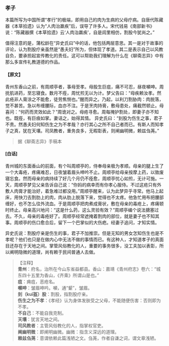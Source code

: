 <script type="text/javascript">
    var head = document.getElementsByTagName('head')[0];
    cssURL = '/public/liao.css';
    linkTag = document.createElement('link');
    linkTag.href = cssURL;
    linkTag.setAttribute('type','text/css');
    linkTag.setAttribute('rel','stylesheet');
    head.appendChild(linkTag);
</script>
### 孝子

本篇所写为中国所谓“孝行”的极端，即用自己的肉为生病的父母疗病。自唐代陈藏器《本草拾遗》认为“人肉治羸疾”后，误导了许多人。宋代钱易《南部新书》说：“陈藏器撰《本草拾遗》云‘人肉治羸疾’，自是闾里相仿，割股今犹尚之。”

值得注意的是，蒲松龄在“异史氏曰”中的话，他包括两层意思。其一是对于故事的评论，认为割股疗亲虽然是“愚夫妇”所为，但体现了孝道。其二是表示自己以风教自负，要承担起宣传教化的责任。这可以帮助我们理解为什么在《聊斋志异》中有那么多宣传礼教道德的作品。

#### 【原文】
<section>
青州东香山之前，有周顺亭者，事母至孝。母股生巨疽，痛不可忍，昼夜嚬呻。周抚肌进药，至忘寝食。数月不痊，周忧煎无以为计。梦父告曰：“母疾赖汝孝。然此疮非人膏涂之不能愈，徒劳焦恻也。”醒而异之。乃起，以利刀割胁肉：肉脱落，觉不甚苦。急以布缠腰际，血亦不注。于是烹肉持膏，敷母患处，痛截然顿止。母喜问：“何药而灵效如此？”周诡对之。母疮寻愈。周每掩护割处，即妻子亦不知也。既痊，有巨痕如掌。妻诘之，始得其情。
异史氏曰：“刲股为伤生之事，君子不贵。然愚夫妇何知伤生之为不孝哉？亦行其心之所不自己者而已。有斯人而知孝子之真，犹在天壤。司凤教者，重务良多，无暇彰表，则阐幽明微，赖兹刍荛。”

</section>

> 据《聊斋志异》手稿本

#### [白话]
<aside>

青州城的东面香山的前面，有个叫周顺亭的，侍奉母亲极为孝顺。母亲的腿上生了一个大毒疮，疼痛难忍，日夜皱着眉头呻吟不止。周顺亭给母亲按摩上药，以致废寝忘食。然而母亲的病持续了好几个月仍不痊愈，周顺亭忧心如煎，无计可施。一天，周顺亭梦见父亲告诉自己说：“你妈的病幸而有你孝心服侍。不过这疮只有外敷人肉膏才能治好，着急难过都没用。”周顺亭醒来，认为此梦异乎寻常。他马上起床，用快刀去割肋上的肉，肉从肋上脱落下来，觉得也不太疼。他急忙用布把腰部缠好，也不怎么往外流血。于是周顺亭把肉煮成膏状，敷在母亲的毒疮上，疼痛顿时终止。母亲高兴地问：“这是什么药，这么灵验有效？”周顺亭编个说法搪塞过去。不久，母亲的毒疮好了。周顺亭经常遮掩着割肉的部位，就是妻子也不知其事。周顺亭的伤口愈合后，留下一个巴掌似的大伤疤。经妻子追问，才知实情。

异史氏说：割股疗亲是伤生的事，君子不加推崇。但是无知的男女怎知伤生也是不孝呢？他们也只是在做内心中无法不做的事情而已。有这种人，才知道孝子的真面目还存在于天地之间。掌管风俗教化的人，重要的事务很多，没工夫加以表彰，所以阐明隐微的道理，尚有赖于民间普通人去做。

</aside>

> 【注释】  
<b>青州</b>：府名，治所在今山东省益都县。香山：嘉靖《青州府志》卷六：“城东四十五里为香山，《齐乘》所谓山是也。”  
<b>疽</b>：痈疽，恶疮名。  
<b>嚬呻</b>：皱眉呻吟。嚬，通“颦”，皱眉。  
<b>刲（kuī盔）股</b>：割股，指割股疗亲。  
<b>伤生之为不孝</b>：《孝经》认为身体发肤受之父母，不能随便伤害：否则即为不孝。  
<b>不自己</b>：不能自我克制。  
<b>天壤</b>：犹言天地之间。  
<b>司风教者</b>：主管风俗教化的人，指掌权官吏。  
<b>阐幽明微</b>：即阐明幽微。幽微：指含义深远的道理。  
<b>赖兹刍荛</b>：意谓依赖此篇浅陋之文。刍荛，作者自谦之词，谓文章浅陋。  
